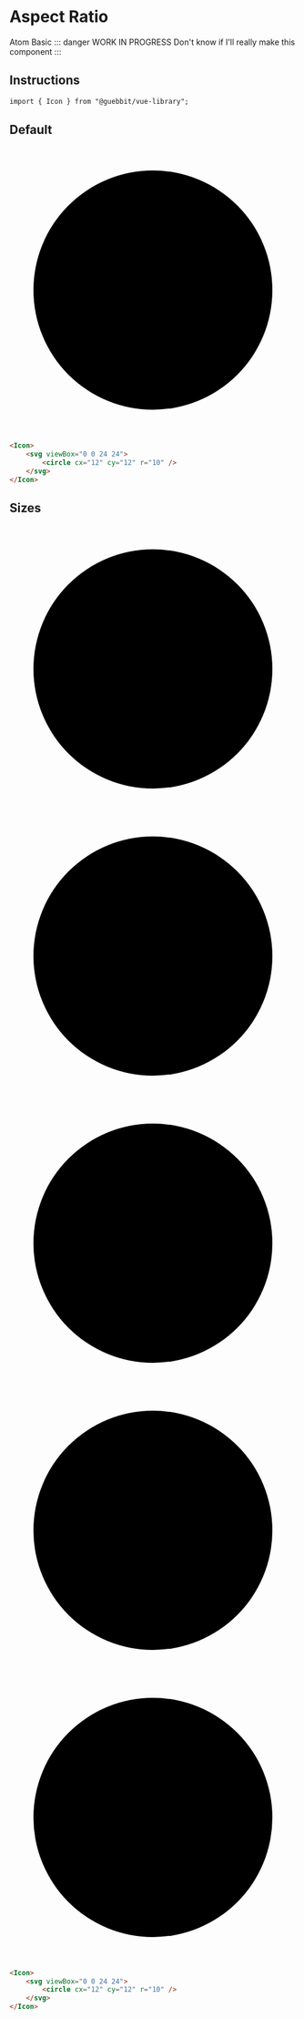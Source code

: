 # Aspect Ratio
<Badge type="tip">Atom</Badge> <Badge type="tip">Basic</Badge>
::: danger
WORK IN PROGRESS
Don't know if I'll really make this component
:::

## Instructions

```html
import { Icon } from "@guebbit/vue-library";
```

## Default

<div class="dev-section">
    <Icon>
        <svg viewBox="0 0 24 24">
            <circle cx="12" cy="12" r="10" />
        </svg>
    </Icon>
</div>

```html 
<Icon>
    <svg viewBox="0 0 24 24">
        <circle cx="12" cy="12" r="10" />
    </svg>
</Icon>
```


## Sizes

<div class="dev-section">
    <Icon size="xs">
        <svg viewBox="0 0 24 24">
            <circle cx="12" cy="12" r="10" />
        </svg>
    </Icon>
    <Icon size="sm">
        <svg viewBox="0 0 24 24">
            <circle cx="12" cy="12" r="10" />
        </svg>
    </Icon>
    <Icon size="md">
        <svg viewBox="0 0 24 24">
            <circle cx="12" cy="12" r="10" />
        </svg>
    </Icon>
    <Icon size="lg">
        <svg viewBox="0 0 24 24">
            <circle cx="12" cy="12" r="10" />
        </svg>
    </Icon>
    <Icon size="xl">
        <svg viewBox="0 0 24 24">
            <circle cx="12" cy="12" r="10" />
        </svg>
    </Icon>
</div>

```html {0}
<Icon>
    <svg viewBox="0 0 24 24">
        <circle cx="12" cy="12" r="10" />
    </svg>
</Icon>
```

<style lang="scss">
@use "../../theme.scss";
</style>

<script setup>
import { Icon } from "../../../src/";
</script>
